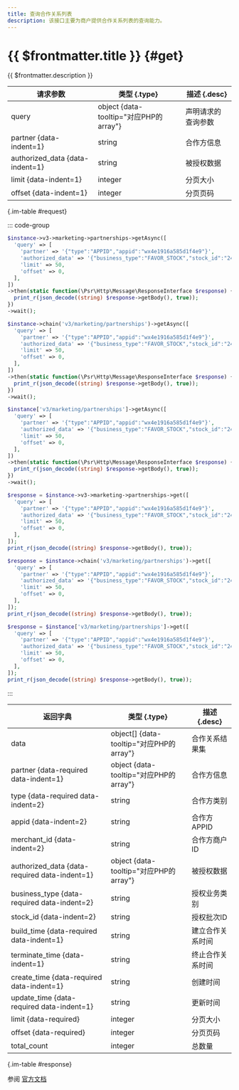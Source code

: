 ```yaml
---
title: 查询合作关系列表
description: 该接口主要为商户提供合作关系列表的查询能力。
---
```


# {{ $frontmatter.title }} {#get}

{{ $frontmatter.description }}

| 请求参数 | 类型 {.type} | 描述 {.desc}
| --- | --- | ---
| query | object {data-tooltip="对应PHP的array"} | 声明请求的查询参数
| partner {data-indent=1} | string | 合作方信息
| authorized_data {data-indent=1} | string | 被授权数据
| limit {data-indent=1} | integer | 分页大小
| offset {data-indent=1} | integer | 分页页码

{.im-table #request}

::: code-group

```php [异步纯链式]
$instance->v3->marketing->partnerships->getAsync([
  'query' => [
    'partner' => '{"type":"APPID","appid":"wx4e1916a585d1f4e9"}',
    'authorized_data' => '{"business_type":"FAVOR_STOCK","stock_id":"2433405"}',
    'limit' => 50,
    'offset' => 0,
  ],
])
->then(static function(\Psr\Http\Message\ResponseInterface $response) {
  print_r(json_decode((string) $response->getBody(), true));
})
->wait();
```

```php [异步声明式]
$instance->chain('v3/marketing/partnerships')->getAsync([
  'query' => [
    'partner' => '{"type":"APPID","appid":"wx4e1916a585d1f4e9"}',
    'authorized_data' => '{"business_type":"FAVOR_STOCK","stock_id":"2433405"}',
    'limit' => 50,
    'offset' => 0,
  ],
])
->then(static function(\Psr\Http\Message\ResponseInterface $response) {
  print_r(json_decode((string) $response->getBody(), true));
})
->wait();
```

```php [异步属性式]
$instance['v3/marketing/partnerships']->getAsync([
  'query' => [
    'partner' => '{"type":"APPID","appid":"wx4e1916a585d1f4e9"}',
    'authorized_data' => '{"business_type":"FAVOR_STOCK","stock_id":"2433405"}',
    'limit' => 50,
    'offset' => 0,
  ],
])
->then(static function(\Psr\Http\Message\ResponseInterface $response) {
  print_r(json_decode((string) $response->getBody(), true));
})
->wait();
```

```php [同步纯链式]
$response = $instance->v3->marketing->partnerships->get([
  'query' => [
    'partner' => '{"type":"APPID","appid":"wx4e1916a585d1f4e9"}',
    'authorized_data' => '{"business_type":"FAVOR_STOCK","stock_id":"2433405"}',
    'limit' => 50,
    'offset' => 0,
  ],
]);
print_r(json_decode((string) $response->getBody(), true));
```

```php [同步声明式]
$response = $instance->chain('v3/marketing/partnerships')->get([
  'query' => [
    'partner' => '{"type":"APPID","appid":"wx4e1916a585d1f4e9"}',
    'authorized_data' => '{"business_type":"FAVOR_STOCK","stock_id":"2433405"}',
    'limit' => 50,
    'offset' => 0,
  ],
]);
print_r(json_decode((string) $response->getBody(), true));
```

```php [同步属性式]
$response = $instance['v3/marketing/partnerships']->get([
  'query' => [
    'partner' => '{"type":"APPID","appid":"wx4e1916a585d1f4e9"}',
    'authorized_data' => '{"business_type":"FAVOR_STOCK","stock_id":"2433405"}',
    'limit' => 50,
    'offset' => 0,
  ],
]);
print_r(json_decode((string) $response->getBody(), true));
```

:::

| 返回字典 | 类型 {.type} | 描述 {.desc}
| --- | --- | ---
| data | object[] {data-tooltip="对应PHP的array"} | 合作关系结果集
| partner {data-required data-indent=1} | object {data-tooltip="对应PHP的array"} | 合作方信息
| type {data-required data-indent=2} | string | 合作方类别
| appid {data-indent=2} | string | 合作方APPID
| merchant_id {data-indent=2} | string | 合作方商户ID
| authorized_data {data-required data-indent=1} | object {data-tooltip="对应PHP的array"} | 被授权数据
| business_type {data-required data-indent=2} | string | 授权业务类别
| stock_id {data-indent=2} | string | 授权批次ID
| build_time {data-required data-indent=1} | string | 建立合作关系时间
| terminate_time {data-indent=1} | string | 终止合作关系时间
| create_time {data-required data-indent=1} | string | 创建时间
| update_time {data-required data-indent=1} | string | 更新时间
| limit {data-required}| integer | 分页大小
| offset {data-required}| integer | 分页页码
| total_count | integer | 总数量

{.im-table #response}

参阅 [官方文档](https://pay.weixin.qq.com/wiki/doc/apiv3/apis/chapter9_5_3.shtml)
